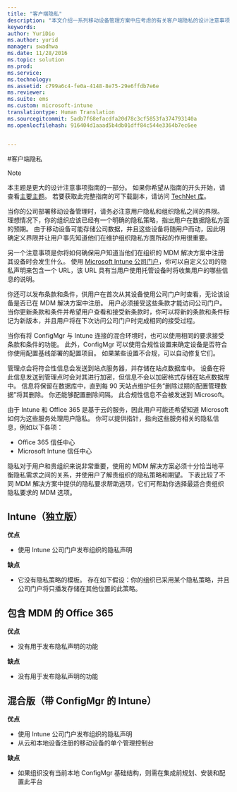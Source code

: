 ```yaml
---
title: "客户端隐私"
description: "本文介绍一系列移动设备管理方案中应考虑的有关客户端隐私的设计注意事项。"
keywords: 
author: YuriDio
ms.author: yurid
manager: swadhwa
ms.date: 11/28/2016
ms.topic: solution
ms.prod: 
ms.service: 
ms.technology: 
ms.assetid: c799a6c4-fe0a-4148-8e75-29e6ffdb7e6e
ms.reviewer: 
ms.suite: ems
ms.custom: microsoft-intune
translationtype: Human Translation
ms.sourcegitcommit: 5adb7f68efacdfa20d78c3cf5853fa374793140a
ms.openlocfilehash: 916404d1aaad5b4db01dff84c544e3364b7ec6ee


---
```


#<a name="client-privacy"></a>客户端隐私

>[!NOTE]
>本主题是更大的设计注意事项指南的一部分。 如果你希望从指南的开头开始，请查看[主要主题](mdm-design-considerations-guide.md)。 若要获取此完整指南的可下载副本，请访问 [TechNet 库](https://gallery.technet.microsoft.com/Mobile-Device-Management-7d401582)。

当你的公司部署移动设备管理时，请务必注意用户隐私和组织隐私之间的界限。 理想情况下，你的组织应该已经有一个明确的隐私策略，指出用户在数据隐私方面的预期。 由于移动设备可能存储公司数据，并且这些设备将随用户而动，因此明确定义界限并让用户事先知道他们在维护组织隐私方面所起的作用很重要。
  
另一个注意事项是你将如何确保用户知道当他们在组织的 MDM 解决方案中注册其设备时会发生什么。 使用 [Microsoft Intune 公司门户](https://technet.microsoft.com/library/dn646957.aspx)，你可以自定义公司的隐私声明来包含一个 URL，该 URL 具有当用户使用托管设备时将收集用户的哪些信息的说明。
 
你还可以发布条款和条件，供用户在首次从其设备使用公司门户时查看，无论该设备是否已在 MDM 解决方案中注册。 用户必须接受这些条款才能访问公司门户。 当你更新条款和条件并希望用户查看和接受新条款时，你可以将新的条款和条件标记为新版本，并且用户将在下次访问公司门户时完成相同的接受过程。 

当你有将 ConfigMgr 与 Intune 连接的混合环境时，也可以使用相同的要求接受条款和条件的功能。 此外，ConfigMgr 可以使用合规性设置来确定设备是否符合你使用配置基线部署的配置项目。 如果某些设置不合规，可以自动修复它们。 

管理点会将符合性信息会发送到站点服务器，并存储在站点数据库中。 设备在将此信息发送到管理点时会对其进行加密，但信息不会以加密格式存储在站点数据库中。 信息将保留在数据库中，直到每 90 天站点维护任务“删除过期的配置管理数据”将其删除。  你还能够配置删除间隔。 此合规性信息不会被发送到 Microsoft。

由于 Intune 和 Office 365 是基于云的服务，因此用户可能还希望知道 Microsoft 如何为这些服务处理用户隐私。 你可以提供指针，指向这些服务相关的隐私信息，例如以下各项：

- Office 365 信任中心
- Microsoft Intune 信任中心

隐私对于用户和贵组织来说非常重要，使用的 MDM 解决方案必须十分恰当地平衡隐私需求之间的关系，并使用户了解贵组织的隐私策略和期望。 下表比较了不同 MDM 解决方案中提供的隐私要求帮助选项，它们可帮助你选择最适合贵组织隐私要求的 MDM 选项。

## <a name="intune-standalone"></a>Intune（独立版）

**优点**

- 使用 Intune 公司门户发布组织的隐私声明

**缺点**

- 它没有隐私策略的模板。 存在如下假设：你的组织已采用某个隐私策略，并且公司门户将只播发存储在其他位置的此策略。

## <a name="office-365-with-mdm"></a>包含 MDM 的 Office 365

**优点**

- 没有用于发布隐私声明的功能

**缺点**

- 没有用于发布隐私声明的功能

## <a name="hybrid-intune-with-configmgr"></a>混合版（带 ConfigMgr 的 Intune）

**优点**

- 使用 Intune 公司门户发布组织的隐私声明
- 从云和本地设备注册的移动设备的单个管理控制台

**缺点**

- 如果组织没有当前本地 ConfigMgr 基础结构，则需在集成前规划、安装和配置此平台




<!--HONumber=Nov16_HO4-->



